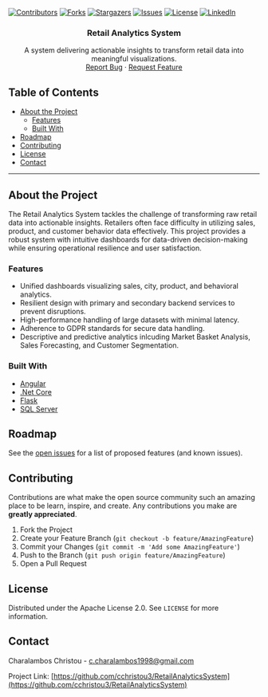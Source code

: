 <!-- PROJECT SHIELDS -->
<!--
*** I'm using markdown "reference style" links for readability.
*** Reference links are enclosed in brackets [ ] instead of parentheses ( ).
*** See the bottom of this document for the declaration of the reference variables
*** for contributors-url, forks-url, etc. This is an optional, concise syntax you may use.
*** https://www.markdownguide.org/basic-syntax/#reference-style-links
-->

[![Contributors][contributors-shield]][contributors-url]
[![Forks][forks-shield]][forks-url]
[![Stargazers][stars-shield]][stars-url]
[![Issues][issues-shield]][issues-url]
[![License][license-shield]][license-url]
[![LinkedIn][linkedin-shield]][linkedin-url]

<!-- PROJECT LOGO -->
<p align="center">
  <h3 align="center">Retail Analytics System</h3>

  <p align="center">
    A system delivering actionable insights to transform retail data into meaningful visualizations.
    <br />
    <a href="https://github.com/cchristou3/RetailAnalyticsSystem/issues">Report Bug</a>
    ·
    <a href="https://github.com/cchristou3/RetailAnalyticsSystem/issues">Request Feature</a>
  </p>
</p>

## Table of Contents

* [About the Project](#about-the-project)
  * [Features](#features)
  * [Built With](#built-with)
* [Roadmap](#roadmap)
* [Contributing](#contributing)
* [License](#license)
* [Contact](#contact)

---

## About the Project

The Retail Analytics System tackles the challenge of transforming raw retail data into actionable insights. Retailers often face difficulty in utilizing sales, product, and customer behavior data effectively. This project provides a robust system with intuitive dashboards for data-driven decision-making while ensuring operational resilience and user satisfaction.

### Features
- Unified dashboards visualizing sales, city, product, and behavioral analytics.
- Resilient design with primary and secondary backend services to prevent disruptions.
- High-performance handling of large datasets with minimal latency.
- Adherence to GDPR standards for secure data handling.
- Descriptive and predictive analytics inlcuding Market Basket Analysis, Sales Forecasting, and Customer Segmentation.

### Built With
* [Angular](https://angular.dev/overview)
* [.Net Core](https://learn.microsoft.com/en-us/aspnet/core/introduction-to-aspnet-core?view=aspnetcore-9.0)
* [Flask](https://flask.palletsprojects.com/en/stable/)
* [SQL Server](https://learn.microsoft.com/en-us/sql/sql-server/?view=sql-server-ver16)

## Roadmap

See the [open issues](https://github.com/cchristou3/RetailAnalyticsSystem/issues) for a list of proposed features (and known issues).

<!-- CONTRIBUTING -->
## Contributing

Contributions are what make the open source community such an amazing place to be learn, inspire, and create. Any contributions you make are **greatly appreciated**.

1. Fork the Project
2. Create your Feature Branch (`git checkout -b feature/AmazingFeature`)
3. Commit your Changes (`git commit -m 'Add some AmazingFeature'`)
4. Push to the Branch (`git push origin feature/AmazingFeature`)
5. Open a Pull Request



<!-- LICENSE -->
## License

Distributed under the Apache License 2.0. See `LICENSE` for more information.



<!-- CONTACT -->
## Contact

Charalambos Christou - c.charalambos1998@gmail.com

Project Link: [https://github.com/cchristou3/RetailAnalyticsSystem](https://github.com/cchristou3/RetailAnalyticsSystem)

<!-- MARKDOWN LINKS & IMAGES -->
<!-- https://www.markdownguide.org/basic-syntax/#reference-style-links -->
[contributors-shield]: https://img.shields.io/badge/contributors-2-blue
[contributors-url]: https://github.com/cchristou3/RetailAnalyticsSystem/graphs/contributors

[forks-shield]: https://img.shields.io/github/forks/cchristou3/RetailAnalyticsSystem
[forks-url]: https://github.com/cchristou3/RetailAnalyticsSystem/network/members

[stars-shield]: https://img.shields.io/github/stars/cchristou3/RetailAnalyticsSystem
[stars-url]: https://github.com/cchristou3/RetailAnalyticsSystem/stargazers

[issues-shield]: https://img.shields.io/github/issues/cchristou3/RetailAnalyticsSystem
[issues-url]: https://github.com/cchristou3/RetailAnalyticsSystem/issues

[license-shield]: https://img.shields.io/badge/license-Apache--2%3A0-green
[license-url]: https://github.com/cchristou3/RetailAnalyticsSystem/blob/main/LICENSE

[linkedin-shield]: https://img.shields.io/badge/-LinkedIn-black.svg?style=flat-square&logo=linkedin&colorB=555
[linkedin-url]: https://www.linkedin.com/in/cchristou1998/
